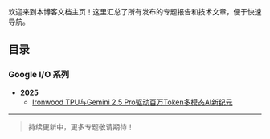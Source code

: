 欢迎来到本博客文档主页！这里汇总了所有发布的专题报告和技术文章，便于快速导航。

## 目录

### Google I/O 系列
- **2025**
  - [Ironwood TPU与Gemini 2.5 Pro驱动百万Token多模态AI新纪元](google-io/2025/google_io_2025_keynote.md)

---

> 持续更新中，更多专题敬请期待！ 